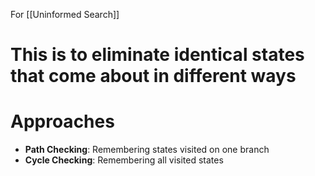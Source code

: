 For [[Uninformed Search]]
# This is to eliminate identical states that come about in different ways

# Approaches
- **Path Checking**: Remembering states visited on one branch
- **Cycle Checking**: Remembering all visited states